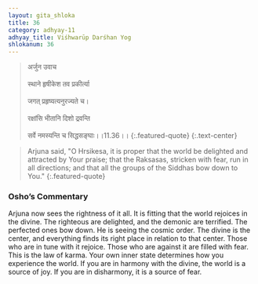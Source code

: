 ```yaml
---
layout: gita_shloka
title: 36
category: adhyay-11
adhyay_title: Viśhwarūp Darśhan Yog
shlokanum: 36
---
```


> अर्जुन उवाच<br><br>स्थाने हृषीकेश तव प्रकीर्त्या<br><br>जगत् प्रहृष्यत्यनुरज्यते च।<br><br>रक्षांसि भीतानि दिशो द्रवन्ति<br><br>सर्वे नमस्यन्ति च सिद्धसङ्घाः।।11.36।।
{:.featured-quote}
{:.text-center}

> Arjuna said, "O Hrsikesa, it is proper that the world be delighted and attracted by Your praise; that the Raksasas, stricken with fear, run in all directions; and that all the groups of the Siddhas bow down to You."
{:.featured-quote}

### Osho’s Commentary
Arjuna now sees the rightness of it all. It is fitting that the world rejoices in the divine. The righteous are delighted, and the demonic are terrified. The perfected ones bow down.
He is seeing the cosmic order. The divine is the center, and everything finds its right place in relation to that center. Those who are in tune with it rejoice. Those who are against it are filled with fear.
This is the law of karma. Your own inner state determines how you experience the world. If you are in harmony with the divine, the world is a source of joy. If you are in disharmony, it is a source of fear.
